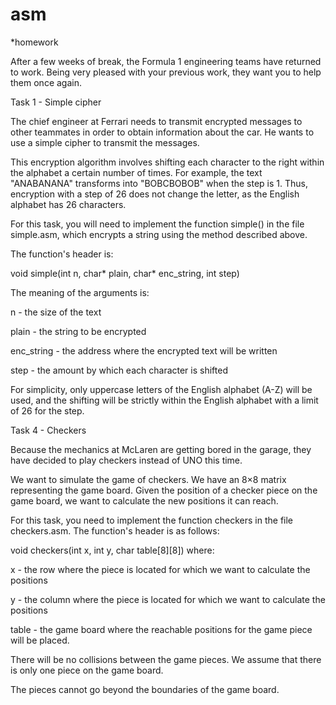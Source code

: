 # asm
*homework

After a few weeks of break, the Formula 1 engineering teams have returned to work. Being very pleased with your previous work, they want you to help them once again.

Task 1 - Simple cipher

The chief engineer at Ferrari needs to transmit encrypted messages to other teammates in order to obtain information about the car. He wants to use a simple cipher to transmit the messages.

This encryption algorithm involves shifting each character to the right within the alphabet a certain number of times. For example, the text "ANABANANA" transforms into "BOBCBOBOB" when the step is 1. Thus, encryption with a step of 26 does not change the letter, as the English alphabet has 26 characters.

For this task, you will need to implement the function simple() in the file simple.asm, which encrypts a string using the method described above.

The function's header is:

void simple(int n, char* plain, char* enc_string, int step)

The meaning of the arguments is:

n - the size of the text

plain - the string to be encrypted

enc_string - the address where the encrypted text will be written

step - the amount by which each character is shifted

For simplicity, only uppercase letters of the English alphabet (A-Z) will be used, and the shifting will be strictly within the English alphabet with a limit of 26 for the step.

Task 4 - Checkers 

Because the mechanics at McLaren are getting bored in the garage, they have decided to play checkers instead of UNO this time.

We want to simulate the game of checkers. We have an 8×8 matrix representing the game board. Given the position of a checker piece on the game board, we want to calculate the new positions it can reach.

For this task, you need to implement the function checkers in the file checkers.asm. The function's header is as follows:

void checkers(int x, int y, char table[8][8])
where:

x - the row where the piece is located for which we want to calculate the positions

y - the column where the piece is located for which we want to calculate the positions

table - the game board where the reachable positions for the game piece will be placed.

There will be no collisions between the game pieces. We assume that there is only one piece on the game board.

The pieces cannot go beyond the boundaries of the game board.
